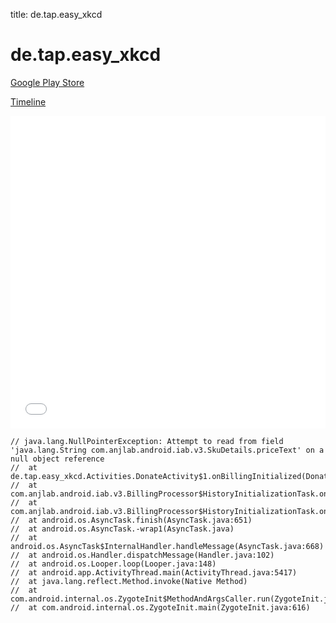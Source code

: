 title: de.tap.easy_xkcd

# de.tap.easy_xkcd

[Google Play Store](https://play.google.com/store/apps/details?id=de.tap.easy_xkcd)

[Timeline](./vis-timeline.html)

<iframe src="./vis-timeline.html" width="100%" height="500px" style="border:none;"></iframe>

```
// java.lang.NullPointerException: Attempt to read from field 'java.lang.String com.anjlab.android.iab.v3.SkuDetails.priceText' on a null object reference
// 	at de.tap.easy_xkcd.Activities.DonateActivity$1.onBillingInitialized(DonateActivity.java:56)
// 	at com.anjlab.android.iab.v3.BillingProcessor$HistoryInitializationTask.onPostExecute(BillingProcessor.java:107)
// 	at com.anjlab.android.iab.v3.BillingProcessor$HistoryInitializationTask.onPostExecute(BillingProcessor.java:81)
// 	at android.os.AsyncTask.finish(AsyncTask.java:651)
// 	at android.os.AsyncTask.-wrap1(AsyncTask.java)
// 	at android.os.AsyncTask$InternalHandler.handleMessage(AsyncTask.java:668)
// 	at android.os.Handler.dispatchMessage(Handler.java:102)
// 	at android.os.Looper.loop(Looper.java:148)
// 	at android.app.ActivityThread.main(ActivityThread.java:5417)
// 	at java.lang.reflect.Method.invoke(Native Method)
// 	at com.android.internal.os.ZygoteInit$MethodAndArgsCaller.run(ZygoteInit.java:726)
// 	at com.android.internal.os.ZygoteInit.main(ZygoteInit.java:616)

```



